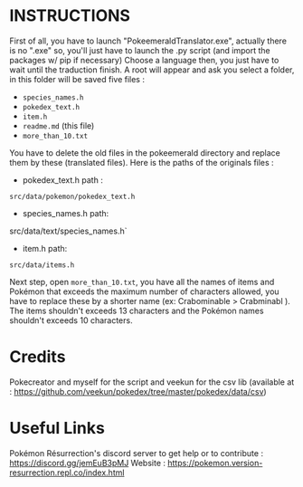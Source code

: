 # INSTRUCTIONS
First of all, you have to launch "PokeemeraldTranslator.exe", 
actually there is no ".exe" so, you'll just have to launch the .py script (and import the packages w/ pip if necessary)
Choose a language then, you just have to wait until the traduction finish. A root will appear and ask you select a folder, in this folder will be saved five files :
- `species_names.h`
- `pokedex_text.h`
- `item.h`
- `readme.md` (this file)
- `more_than_10.txt` 

You have to delete the old files in the pokeemerald directory and replace them by these (translated files). Here is the paths of the originals files :



- pokedex_text.h 
path :



 `src/data/pokemon/pokedex_text.h `

- species_names.h 
path:

 src/data/text/species_names.h` 


- item.h
path:

 `src/data/items.h`



Next step, open `more_than_10.txt`, you have all the names of items and Pokémon that exceeds the maximum number of characters allowed, you have to replace these by a shorter name (ex: Crabominable > Crabminabl ). The items shouldn't exceeds 13 characters and the Pokémon names shouldn't exceeds 10 characters.

# Credits

Pokecreator and myself for the script and veekun for the csv lib (available at : https://github.com/veekun/pokedex/tree/master/pokedex/data/csv)

# Useful Links

Pokémon Résurrection's discord server to get help or to contribute : https://discord.gg/jemEuB3pMJ
Website : https://pokemon.version-resurrection.repl.co/index.html

